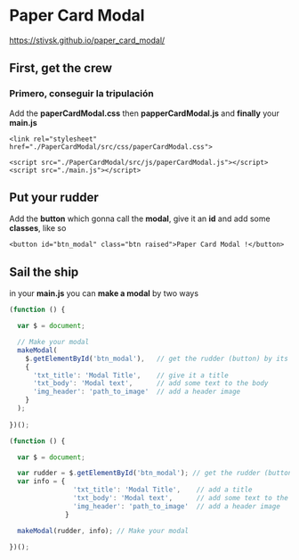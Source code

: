 # Paper Card Modal
https://stivsk.github.io/paper_card_modal/
## First, get the crew
### Primero, conseguir la tripulación
Add the <b>paperCardModal.css</b> then <b>papperCardModal.js</b> and <b>finally</b> your <b>main.js</b>
<html lang="en">
<body>


	<link rel="stylesheet" href="./PaperCardModal/src/css/paperCardModal.css">
</body>
</html>

<html lang="en">
<body>


	<script src="./PaperCardModal/src/js/paperCardModal.js"></script>
	<script src="./main.js"></script>
</body>
</html>

## Put your rudder
Add the <b>button</b> which gonna call the <b>modal</b>, give it an <b>id</b> and add some <b>classes</b>, like so
<html lang="en">
<body>
	
	<button id="btn_modal" class="btn raised">Paper Card Modal !</button>

</body>
</html>

## Sail the ship
in your <b>main.js</b> you can <b>make a modal</b> by two ways
```javascript
(function () {

  var $ = document;

  // Make your modal
  makeModal(
    $.getElementById('btn_modal'),   // get the rudder (button) by its id
    {
      'txt_title': 'Modal Title',    // give it a title
      'txt_body': 'Modal text',      // add some text to the body
      'img_header': 'path_to_image'  // add a header image
    }
  );
  
})();
```
```javascript
(function () {

  var $ = document;

  var rudder = $.getElementById('btn_modal'); // get the rudder (button) by its id
  var info = {
                'txt_title': 'Modal Title',    // add a title
                'txt_body': 'Modal text',      // add some text to the body
                'img_header': 'path_to_image'  // add a header image
              }

  makeModal(rudder, info); // Make your modal
  
})();
```
